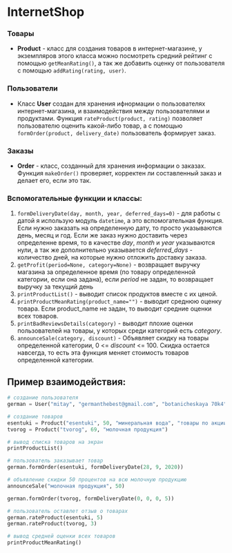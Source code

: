 # InternetShop

### Товары
  * **Product** - класс для создания товаров в интернет-магазине, у экземпляров этого класса можно посмотреть средний рейтинг с помощью `getMeanRating()`, а так же добавить оценку от пользователя с помощью `addRating(rating, user)`.
### Пользователи
  * Класс **User** создан для хранения ифнормации о пользователях интернет-магазина, и взаимодействия между пользователями и продуктами.
  Функция `rateProduct(product, rating)` позволяет пользователю оценить какой-либо товар, а с помощью `formOrder(product, delivery_date)` пользователь формирует заказ.
### Заказы
  * **Order** - класс, созданный для хранения информации о заказах. Функция `makeOrder()` проверяет, корректен ли составленный заказ и делает его, если это так.
### Вспомогательные функции и классы:
  1. `formDeliveryDate(day, month, year, deferred_days=0)` - для работы с датой я использую модуль `datetime`, а это вспомогательная функция. Если нужно заказать на определенную дату, то просто указываются день, месяц и год. Если же заказ нужно доставить через определенне время, то в качестве _day_, _month_ и _year_ указываются нули, а так же дополнительно указывается _deferred_days_ - количество дней, на которые нужно отложить доставку заказа.
  2. `getProfit(period=None, category=None)` - возвращает выручку магазина за определенное время (по товару определенной категории, если она задана), если _period_ не задан, то возвращает выручку за текущий день 
  3. `printProductList()` - выводит список продуктов вместе с их ценой.
  4. `printProductMeanRating(product_name="")` - выводит среднюю оценку товара. Если product_name не задан, то выводит средние оценки всех товаров.
  5. `printBadReviewsDetails(category)` - выводит плохие оценки пользователей на товары, у которых среди категорий есть _category_.
  6. `announceSale(category, discount)` - Объявляет скидку на товары определенной категории, 0 <= _discount_ <= 100. Скидка остается навсегда, то есть эта функция меняет стоимость товаров определенной категории.
## Пример взаимодействия:
```python
# создание пользователя
german = User("mitay", "germanthebest@gmail.com", "botanicheskaya 70k4")

# создание товаров
esentuki = Product("esentuki", 50, "минеральная вода", "товары по акции")
tvorog = Product("tvorog", 69, "молочная продукция")

# вывод списка товаров на экран
printProductList()

# пользователь заказывает товар
german.formOrder(esentuki, formDeliveryDate(28, 9, 2020))

# объявление скидки 50 процентов на всю молочную продукцию
announceSale("молочная продукция", 50)

german.formOrder(tvorog, formDeliveryDate(0, 0, 0, 5))

# пользователь оставлет отзыв о товарах
german.rateProduct(esentuki, 5)
german.rateProduct(tvorog, 3)

# вывод средней оценки всех товаров
printProductMeanRating()
```

